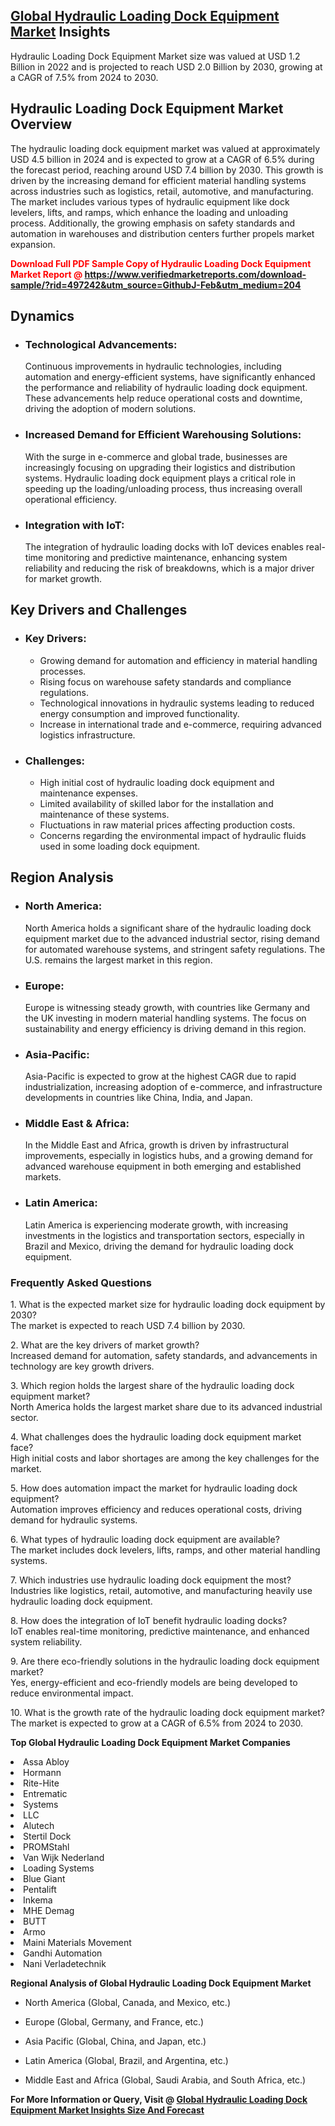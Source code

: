 <h2><a href="https://www.verifiedmarketreports.com/download-sample/?rid=497242&amp;utm_source=GithubJ&amp;utm_medium=204" target="_blank">Global Hydraulic Loading Dock Equipment Market</a> Insights</h2><p>Hydraulic Loading Dock Equipment Market size was valued at USD 1.2 Billion in 2022 and is projected to reach USD 2.0 Billion by 2030, growing at a CAGR of 7.5% from 2024 to 2030.</p><p> <h2>Hydraulic Loading Dock Equipment Market Overview</h2> <p>The hydraulic loading dock equipment market was valued at approximately USD 4.5 billion in 2024 and is expected to grow at a CAGR of 6.5% during the forecast period, reaching around USD 7.4 billion by 2030. This growth is driven by the increasing demand for efficient material handling systems across industries such as logistics, retail, automotive, and manufacturing. The market includes various types of hydraulic equipment like dock levelers, lifts, and ramps, which enhance the loading and unloading process. Additionally, the growing emphasis on safety standards and automation in warehouses and distribution centers further propels market expansion.</p> <p><strong><p><span class=""><span style="color: #ff0000;"><strong>Download Full PDF Sample Copy of Hydraulic Loading Dock Equipment Market Report</strong> @ </span><a href="https://www.verifiedmarketreports.com/download-sample/?rid=497242&amp;utm_source=GithubJ-Feb&amp;utm_medium=204" target="_blank">https://www.verifiedmarketreports.com/download-sample/?rid=497242&amp;utm_source=GithubJ-Feb&amp;utm_medium=204</a></span></p></strong></p> <h2>Dynamics</h2> <ul> <li><h3>Technological Advancements:</h3> Continuous improvements in hydraulic technologies, including automation and energy-efficient systems, have significantly enhanced the performance and reliability of hydraulic loading dock equipment. These advancements help reduce operational costs and downtime, driving the adoption of modern solutions.</li> <li><h3>Increased Demand for Efficient Warehousing Solutions:</h3> With the surge in e-commerce and global trade, businesses are increasingly focusing on upgrading their logistics and distribution systems. Hydraulic loading dock equipment plays a critical role in speeding up the loading/unloading process, thus increasing overall operational efficiency.</li> <li><h3>Integration with IoT:</h3> The integration of hydraulic loading docks with IoT devices enables real-time monitoring and predictive maintenance, enhancing system reliability and reducing the risk of breakdowns, which is a major driver for market growth.</li> </ul> <h2>Key Drivers and Challenges</h2> <ul> <li><h3>Key Drivers:</h3> <ul> <li>Growing demand for automation and efficiency in material handling processes.</li> <li>Rising focus on warehouse safety standards and compliance regulations.</li> <li>Technological innovations in hydraulic systems leading to reduced energy consumption and improved functionality.</li> <li>Increase in international trade and e-commerce, requiring advanced logistics infrastructure.</li> </ul> </li> <li><h3>Challenges:</h3> <ul> <li>High initial cost of hydraulic loading dock equipment and maintenance expenses.</li> <li>Limited availability of skilled labor for the installation and maintenance of these systems.</li> <li>Fluctuations in raw material prices affecting production costs.</li> <li>Concerns regarding the environmental impact of hydraulic fluids used in some loading dock equipment.</li> </ul> </li> </ul> <h2>Region Analysis</h2> <ul> <li><h3>North America:</h3> North America holds a significant share of the hydraulic loading dock equipment market due to the advanced industrial sector, rising demand for automated warehouse systems, and stringent safety regulations. The U.S. remains the largest market in this region.</li> <li><h3>Europe:</h3> Europe is witnessing steady growth, with countries like Germany and the UK investing in modern material handling systems. The focus on sustainability and energy efficiency is driving demand in this region.</li> <li><h3>Asia-Pacific:</h3> Asia-Pacific is expected to grow at the highest CAGR due to rapid industrialization, increasing adoption of e-commerce, and infrastructure developments in countries like China, India, and Japan.</li> <li><h3>Middle East & Africa:</h3> In the Middle East and Africa, growth is driven by infrastructural improvements, especially in logistics hubs, and a growing demand for advanced warehouse equipment in both emerging and established markets.</li> <li><h3>Latin America:</h3> Latin America is experiencing moderate growth, with increasing investments in the logistics and transportation sectors, especially in Brazil and Mexico, driving the demand for hydraulic loading dock equipment.</li> </ul> <h3>Frequently Asked Questions</h3> <p>1. What is the expected market size for hydraulic loading dock equipment by 2030? <br> The market is expected to reach USD 7.4 billion by 2030.</p> <p>2. What are the key drivers of market growth? <br> Increased demand for automation, safety standards, and advancements in technology are key growth drivers.</p> <p>3. Which region holds the largest share of the hydraulic loading dock equipment market? <br> North America holds the largest market share due to its advanced industrial sector.</p> <p>4. What challenges does the hydraulic loading dock equipment market face? <br> High initial costs and labor shortages are among the key challenges for the market.</p> <p>5. How does automation impact the market for hydraulic loading dock equipment? <br> Automation improves efficiency and reduces operational costs, driving demand for hydraulic systems.</p> <p>6. What types of hydraulic loading dock equipment are available? <br> The market includes dock levelers, lifts, ramps, and other material handling systems.</p> <p>7. Which industries use hydraulic loading dock equipment the most? <br> Industries like logistics, retail, automotive, and manufacturing heavily use hydraulic loading dock equipment.</p> <p>8. How does the integration of IoT benefit hydraulic loading docks? <br> IoT enables real-time monitoring, predictive maintenance, and enhanced system reliability.</p> <p>9. Are there eco-friendly solutions in the hydraulic loading dock equipment market? <br> Yes, energy-efficient and eco-friendly models are being developed to reduce environmental impact.</p> <p>10. What is the growth rate of the hydraulic loading dock equipment market? <br> The market is expected to grow at a CAGR of 6.5% from 2024 to 2030.</p> </p><p><strong>Top Global Hydraulic Loading Dock Equipment Market Companies</strong></p><div data-test-id=""><p><li>Assa Abloy</li><li> Hormann</li><li> Rite-Hite</li><li> Entrematic</li><li> Systems</li><li>LLC</li><li> Alutech</li><li> Stertil Dock</li><li> PROMStahl</li><li> Van Wijk Nederland</li><li> Loading Systems</li><li> Blue Giant</li><li> Pentalift</li><li> Inkema</li><li> MHE Demag</li><li> BUTT</li><li> Armo</li><li> Maini Materials Movement</li><li> Gandhi Automation</li><li> Nani Verladetechnik</li></p><div><strong>Regional Analysis of&nbsp;Global Hydraulic Loading Dock Equipment Market</strong></div><ul><li dir="ltr"><p dir="ltr">North America&nbsp;(Global, Canada, and Mexico, etc.)</p></li><li dir="ltr"><p dir="ltr">Europe (Global, Germany, and France, etc.)</p></li><li dir="ltr"><p dir="ltr">Asia Pacific&nbsp;(Global, China, and Japan, etc.)</p></li><li dir="ltr"><p dir="ltr">Latin America&nbsp;(Global, Brazil, and Argentina, etc.)</p></li><li dir="ltr">Middle East and Africa&nbsp;(Global, Saudi Arabia, and South Africa, etc.)</li></ul><p><strong>For More Information or Query, Visit @&nbsp;</strong><strong><a href="https://www.verifiedmarketreports.com/product/hydraulic-loading-dock-equipment-market/?utm_source=GithubJ&amp;utm_medium=204" target="_blank">Global Hydraulic Loading Dock Equipment Market Insights Size And Forecast</a></strong></p></div>
